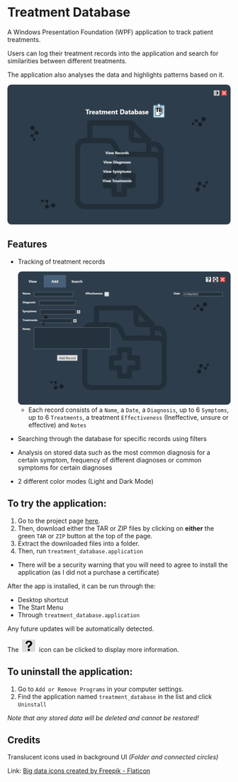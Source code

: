 # Treatment Database
A Windows Presentation Foundation (WPF) application to track patient treatments. 

Users can log their treatment records into the application and search for similarities between different treatments. 

The application also analyses the data and highlights patterns based on it.

<img src="showcase-images/Home.png" alt="Treatment Database Home Screen" width="600"/>

## Features
- Tracking of treatment records

    <img src="showcase-images/AddRecord.png" alt="Adding a record" width="600"/>  
    
    - Each record consists of a `Name`, a `Date`, a `Diagnosis`, up to 6 `Symptoms`, up to 6 `Treatments`, a treatment `Effectiveness` (Ineffective, unsure or effective) and `Notes`   
    

- Searching through the database for specific records using filters
- Analysis on stored data such as the most common diagnosis for a certain symptom, frequency of different diagnoses or common symptoms for certain diagnoses
- 2 different color modes (Light and Dark Mode)

## To try the application:
1. Go to the project page <a href="https://spencertan96.github.io/treatment-database/" title="project page link">here</a>.
1. Then, download either the TAR or ZIP files by clicking on **either** the green `TAR` or `ZIP` button at the top of the page.
2. Extract the downloaded files into a folder.
3. Then, run `treatment_database.application`
- There will be a security warning that you will need to agree to install the application (as I did not a purchase a certificate)

After the app is installed, it can be run through the:
- Desktop shortcut
- The Start Menu
- Through `treatment_database.application`  

Any future updates will be automatically detected.

The &nbsp;<img src="showcase-images/HelpButton.png" alt="More Info Button" width="30"/>&nbsp; icon can be clicked to display more information.

## To uninstall the application:
1. Go to `Add or Remove Programs` in your computer settings.
2. Find the application named `treatment_database` in the list and click `Uninstall`

*Note that any stored data will be deleted and cannot be restored!*

## Credits
Translucent icons used in background UI *(Folder and connected circles)*

Link: <a href="https://www.flaticon.com/free-icons/big-data" title="big data icons">Big data icons created by Freepik - Flaticon</a>
